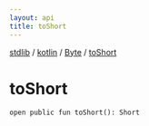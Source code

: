```yaml
---
layout: api
title: toShort
---
```

[stdlib](../../index.md) / [kotlin](../index.md) / [Byte](index.md) / [toShort](toShort.md)

# toShort

```
open public fun toShort(): Short
```
